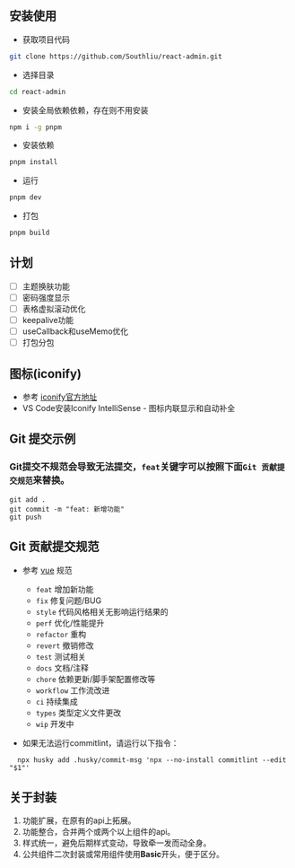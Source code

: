 
## 安装使用

- 获取项目代码

```bash
git clone https://github.com/Southliu/react-admin.git
```

- 选择目录

```bash
cd react-admin
```

- 安装全局依赖依赖，存在则不用安装

```bash
npm i -g pnpm
```

- 安装依赖

```bash
pnpm install
```

- 运行

```bash
pnpm dev
```

- 打包

```bash
pnpm build
```

## 计划

- [ ] 主题换肤功能
- [ ] 密码强度显示
- [ ] 表格虚拟滚动优化
- [ ] keepalive功能
- [ ] useCallback和useMemo优化
- [ ] 打包分包

## 图标(iconify)

- 参考 [iconify官方地址](https://icon-sets.iconify.design/)
- VS Code安装Iconify IntelliSense - 图标内联显示和自动补全

## Git 提交示例
### Git提交不规范会导致无法提交，`feat`关键字可以按照下面`Git 贡献提交规范`来替换。
```
git add .
git commit -m "feat: 新增功能"
git push
```

## Git 贡献提交规范

- 参考 [vue](https://github.com/vuejs/vue/blob/dev/.github/COMMIT_CONVENTION.md) 规范

  - `feat` 增加新功能
  - `fix` 修复问题/BUG
  - `style` 代码风格相关无影响运行结果的
  - `perf` 优化/性能提升
  - `refactor` 重构
  - `revert` 撤销修改
  - `test` 测试相关
  - `docs` 文档/注释
  - `chore` 依赖更新/脚手架配置修改等
  - `workflow` 工作流改进
  - `ci` 持续集成
  - `types` 类型定义文件更改
  - `wip` 开发中

- 如果无法运行commitlint，请运行以下指令：

```
  npx husky add .husky/commit-msg 'npx --no-install commitlint --edit "$1"'
```

## 关于封装
  1. 功能扩展，在原有的api上拓展。
  2. 功能整合，合并两个或两个以上组件的api。
  3. 样式统一，避免后期样式变动，导致牵一发而动全身。
  4. 公共组件二次封装或常用组件使用**Basic**开头，便于区分。
